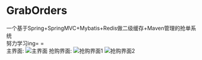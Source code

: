 # GrabOrders
一个基于Spring+SpringMVC+Mybatis+Redis做二级缓存+Maven管理的抢单系统<br>
努力学习ing= =<br>
主界面:
![主界面](https://github.com/jacklightChen/GrabOrders/blob/master/src/main/webapp/lib/images/graborders_intro1.png)
抢购界面:
![抢购界面1](https://github.com/jacklightChen/GrabOrders/blob/master/src/main/webapp/lib/images/graborders_intro2.png)
![抢购界面2](https://github.com/jacklightChen/GrabOrders/blob/master/src/main/webapp/lib/images/graborders_intro3.png)